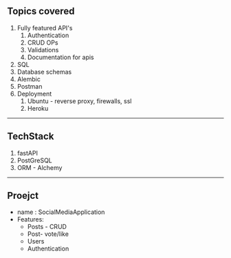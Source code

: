 ## Topics covered

1. Fully featured API's
    1. Authentication
    2. CRUD OPs
    3. Validations
    4. Documentation for apis
2. SQL
3. Database schemas
4. Alembic
5. Postman
7. Deployment
    1. Ubuntu - reverse proxy, firewalls, ssl
    2. Heroku


***

## TechStack
1. fastAPI
2. PostGreSQL
3. ORM - Alchemy
***
## Proejct
* name : SocialMediaApplication
* Features:
    * Posts - CRUD
    * Post- vote/like
    * Users
    * Authentication
    
